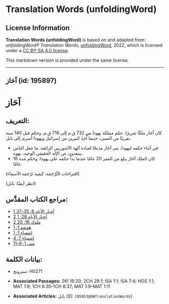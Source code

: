 # Translation Words (unfoldingWord)

## License Information

**Translation Words (unfoldingWord)** is based on and adapted from: _unfoldingWord® Translation Words_, [unfoldingWord](https://unfoldingword.org/utw), 2022, which is licensed under a [CC BY-SA 4.0 license](https://creativecommons.org/licenses/by-sa/4.0/legalcode.en).

This markdown version is provided under the same license.



--------------------------------

## آحَاز (id: 195897)

آحَاز
=====

التعريف:
--------

كان آحَاز ملكًا شريرًا، حكم مملكة يهوذا من 732 ق.م إلى 716 ق.م. وحكم قبل 140 سنة تقريبًا من السبي، حينما أُخِذَ كثيرين من إسرائيل ويهوذا أسرى إلى بابل.

* في أثناء حكمه ليهوذا، بنى آحَاز مذبحًا لعبادة آلهة الآشوريين الزائفة، ما جعل الناس يبتعدون عن الإله الحقيقي الوحيد، يهوه.
* كان الملك آحَاز يبلغ من العمر 20 عامًا عندما بدأ حكمه على يهوذا، وحكم مدة 16 عامًا.

(اقتراحات التَّرْجَمَة: كيفية تَرْجَمَة الأسماء)

(انظر أيضًا: بابل)

مراجع الكتاب المقدَّس:
----------------------

* [1 أخبار الأيام 8: 35–37](https://ref.ly/1Chr8:35-1Chr8:37)
* [2 أخبار الأيام 28: 1](https://ref.ly/2Chr28:1)
* [2 ملوك 16: 20](https://ref.ly/2Kgs16:20)
* [هوشع 1: 1](https://ref.ly/Hos1:1)
* [إشعياء 1: 1](https://ref.ly/Isa1:1)
* [إشعياء 7: 4](https://ref.ly/Isa7:4)
* [متى 1: 9–11](https://ref.ly/Matt1:9-Matt1:11)

بيانات الكلمة:
--------------

* سترونج: H0271

* **Associated Passages:** 2KI 16:20; 2CH 28:1; ISA 1:1; ISA 7:4; HOS 1:1; MAT 1:9; 1CH 8:35–1CH 8:37; MAT 1:9–MAT 1:11
* **Associated Articles:** بابل (ID: `195953@UWTranslationWords`)

